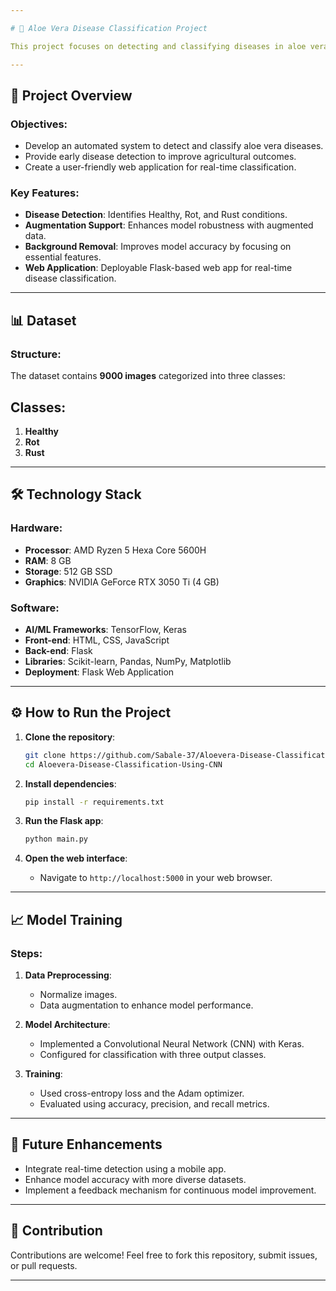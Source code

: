 ```yaml
---

# 🌿 Aloe Vera Disease Classification Project

This project focuses on detecting and classifying diseases in aloe vera plants using a Convolutional Neural Network (CNN). The system identifies three conditions—**Healthy**, **Rot**, and **Rust**—to support early detection, promote sustainable farming practices, and aid farmers in maintaining healthy crops.

---
```


## 🚀 Project Overview

### Objectives:
- Develop an automated system to detect and classify aloe vera diseases.
- Provide early disease detection to improve agricultural outcomes.
- Create a user-friendly web application for real-time classification.

### Key Features:
- **Disease Detection**: Identifies Healthy, Rot, and Rust conditions.
- **Augmentation Support**: Enhances model robustness with augmented data.
- **Background Removal**: Improves model accuracy by focusing on essential features.
- **Web Application**: Deployable Flask-based web app for real-time disease classification.

---

## 📊 Dataset

### Structure:
The dataset contains **9000 images** categorized into three classes:

  ## Classes:
   1. **Healthy**
   2. **Rot**
   3. **Rust**

---

## 🛠️ Technology Stack

### **Hardware**:
- **Processor**: AMD Ryzen 5 Hexa Core 5600H
- **RAM**: 8 GB
- **Storage**: 512 GB SSD
- **Graphics**: NVIDIA GeForce RTX 3050 Ti (4 GB)

### **Software**:
- **AI/ML Frameworks**: TensorFlow, Keras
- **Front-end**: HTML, CSS, JavaScript
- **Back-end**: Flask
- **Libraries**: Scikit-learn, Pandas, NumPy, Matplotlib
- **Deployment**: Flask Web Application

---

## ⚙️ How to Run the Project

1. **Clone the repository**:
   ```bash
   git clone https://github.com/Sabale-37/Aloevera-Disease-Classification-Using-CNN
   cd Aloevera-Disease-Classification-Using-CNN
   ```

2. **Install dependencies**:
   ```bash
   pip install -r requirements.txt
   ```

3. **Run the Flask app**:
   ```bash
   python main.py
   ```

4. **Open the web interface**:
   - Navigate to `http://localhost:5000` in your web browser.

---

## 📈 Model Training

### Steps:
1. **Data Preprocessing**:
   - Normalize images.
   - Data augmentation to enhance model performance.

2. **Model Architecture**:
   - Implemented a Convolutional Neural Network (CNN) with Keras.
   - Configured for classification with three output classes.

3. **Training**:
   - Used cross-entropy loss and the Adam optimizer.
   - Evaluated using accuracy, precision, and recall metrics.

---

## 🌟 Future Enhancements
- Integrate real-time detection using a mobile app.
- Enhance model accuracy with more diverse datasets.
- Implement a feedback mechanism for continuous model improvement.

---

## 🤝 Contribution
Contributions are welcome! Feel free to fork this repository, submit issues, or pull requests.

---

